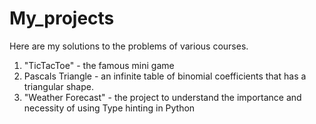 # My_projects

Here are my solutions to the problems of various courses.

1. "TicTacToe" - the famous mini game
2. Pascals Triangle - an infinite table of binomial coefficients that has a triangular shape.
3. "Weather Forecast" - the project to understand the importance and necessity of using Type hinting in Python
